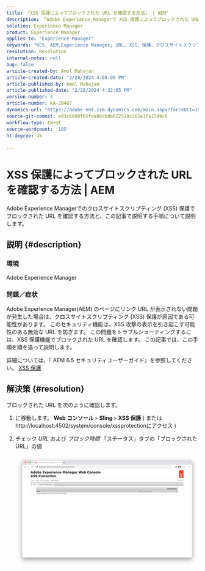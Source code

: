 ```yaml
---
title: 「XSS 保護によってブロックされた URL を確認する方法」 | AEM"
description: 「Adobe Experience Managerで XSS 保護によってブロックされた URL を確認する方法を説明します。」
solution: Experience Manager
product: Experience Manager
applies-to: "Experience Manager"
keywords: "KCS, AEM,Experience Manager, URL, XSS，保護，クロスサイトスクリプティング"
resolution: Resolution
internal-notes: null
bug: false
article-created-by: Amol Mahajan
article-created-date: "2/28/2024 4:08:09 PM"
article-published-by: Amol Mahajan
article-published-date: "2/28/2024 4:32:05 PM"
version-number: 3
article-number: KA-20407
dynamics-url: "https://adobe-ent.crm.dynamics.com/main.aspx?forceUCI=1&pagetype=entityrecord&etn=knowledgearticle&id=1e3ccc8d-53d6-ee11-9078-00224804dfb5"
source-git-commit: e03c6b88f65fda86db0b622518c261e1fa1549c6
workflow-type: tm+mt
source-wordcount: '185'
ht-degree: 4%

---
```


# XSS 保護によってブロックされた URL を確認する方法 | AEM


Adobe Experience Managerでのクロスサイトスクリプティング (XSS) 保護でブロックされた URL を確認する方法と、この記事で説明する手順について説明します。

## 説明 {#description}


### <b>環境</b>

Adobe Experience Manager



### <b>問題／症状</b>

Adobe Experience Manager(AEM) のページにリンク URL が表示されない問題が発生した場合は、クロスサイトスクリプティング (XSS) 保護が原因である可能性があります。 このセキュリティ機能は、XSS 攻撃の表示を引き起こす可能性のある無効な URL を防ぎます。 この問題をトラブルシューティングするには、XSS 保護機能でブロックされた URL を確認します。
この記事では、この手順を順を追って説明します。

詳細については、『 AEM 6.5 セキュリティユーザーガイド』を参照してください。 [XSS 保護](https://experienceleague.adobe.com/docs/experience-manager-65/developing/introduction/security.html?lang=ja)


## 解決策 {#resolution}


ブロックされた URL を次のように確認します。

1. に移動します。 <b>Web コンソール</b> `>`  <b>Sling</b> `>`  <b>XSS 保護</b> ( またはhttp://localhost:4502/system/console/xssprotectionにアクセス )


2. チェック *URL* および *ブロック時間* 「ステータス」タブの「ブロックされた URL」の値

   ![](assets/c1d7a6cc-d521-ed11-b83e-0022480866ad.png)

